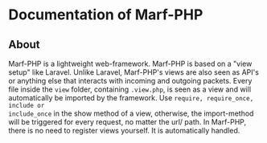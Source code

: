 <h1>Documentation of Marf-PHP</h1>

<h2>About</h2>

Marf-PHP is a lightweight web-framework. Marf-PHP is based on a "view setup" like Laravel. Unlike Laravel, Marf-PHP's views are also seen as API's or anything else that interacts with incoming and outgoing packets. Every file inside the <code>view</code> folder, containing <code>.view.php</code>, is seen as a view and will automatically be imported by the framework. Use <code>require, require_once, include or include_once</code> in the show method of a view, otherwise, the import-method will be triggered for every request, no matter the url/ path. In Marf-PHP, there is no need to register views yourself. It is automatically handled.

